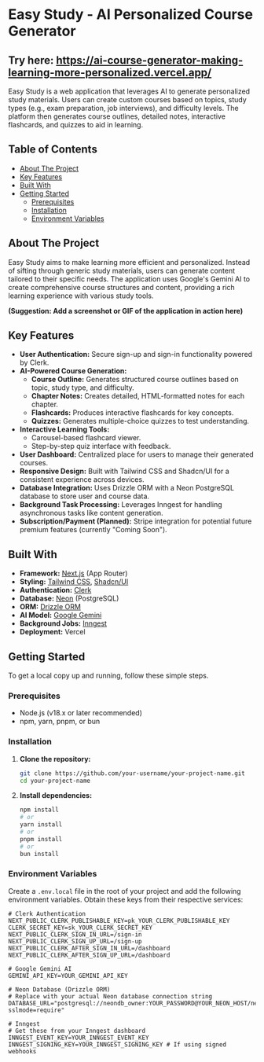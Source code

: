# Easy Study - AI Personalized Course Generator
## Try here: https://ai-course-generator-making-learning-more-personalized.vercel.app/

Easy Study is a web application that leverages AI to generate personalized study materials. Users can create custom courses based on topics, study types (e.g., exam preparation, job interviews), and difficulty levels. The platform then generates course outlines, detailed notes, interactive flashcards, and quizzes to aid in learning.

## Table of Contents

- [About The Project](#about-the-project)
- [Key Features](#key-features)
- [Built With](#built-with)
- [Getting Started](#getting-started)
  - [Prerequisites](#prerequisites)
  - [Installation](#installation)
  - [Environment Variables](#environment-variables)


## About The Project

Easy Study aims to make learning more efficient and personalized. Instead of sifting through generic study materials, users can generate content tailored to their specific needs. The application uses Google's Gemini AI to create comprehensive course structures and content, providing a rich learning experience with various study tools.

**(Suggestion: Add a screenshot or GIF of the application in action here)**
<!-- ![App Screenshot](path/to/your/screenshot.png) -->

## Key Features

-   **User Authentication:** Secure sign-up and sign-in functionality powered by Clerk.
-   **AI-Powered Course Generation:**
    -   **Course Outline:** Generates structured course outlines based on topic, study type, and difficulty.
    -   **Chapter Notes:** Creates detailed, HTML-formatted notes for each chapter.
    -   **Flashcards:** Produces interactive flashcards for key concepts.
    -   **Quizzes:** Generates multiple-choice quizzes to test understanding.
-   **Interactive Learning Tools:**
    -   Carousel-based flashcard viewer.
    -   Step-by-step quiz interface with feedback.
-   **User Dashboard:** Centralized place for users to manage their generated courses.
-   **Responsive Design:** Built with Tailwind CSS and Shadcn/UI for a consistent experience across devices.
-   **Database Integration:** Uses Drizzle ORM with a Neon PostgreSQL database to store user and course data.
-   **Background Task Processing:** Leverages Inngest for handling asynchronous tasks like content generation.
-   **Subscription/Payment (Planned):** Stripe integration for potential future premium features (currently "Coming Soon").

## Built With

-   **Framework:** [Next.js](https://nextjs.org/) (App Router)
-   **Styling:** [Tailwind CSS](https://tailwindcss.com/), [Shadcn/UI](https://ui.shadcn.com/)
-   **Authentication:** [Clerk](https://clerk.com/)
-   **Database:** [Neon](https://neon.tech/) (PostgreSQL)
-   **ORM:** [Drizzle ORM](https://orm.drizzle.team/)
-   **AI Model:** [Google Gemini](https://ai.google.dev/gemini-api)
-   **Background Jobs:** [Inngest](https://www.inngest.com/)
-   **Deployment:** Vercel

## Getting Started

To get a local copy up and running, follow these simple steps.

### Prerequisites

-   Node.js (v18.x or later recommended)
-   npm, yarn, pnpm, or bun

### Installation

1.  **Clone the repository:**
    ```bash
    git clone https://github.com/your-username/your-project-name.git
    cd your-project-name
    ```
2.  **Install dependencies:**
    ```bash
    npm install
    # or
    yarn install
    # or
    pnpm install
    # or
    bun install
    ```

### Environment Variables

Create a `.env.local` file in the root of your project and add the following environment variables. Obtain these keys from their respective services:

```env
# Clerk Authentication
NEXT_PUBLIC_CLERK_PUBLISHABLE_KEY=pk_YOUR_CLERK_PUBLISHABLE_KEY
CLERK_SECRET_KEY=sk_YOUR_CLERK_SECRET_KEY
NEXT_PUBLIC_CLERK_SIGN_IN_URL=/sign-in
NEXT_PUBLIC_CLERK_SIGN_UP_URL=/sign-up
NEXT_PUBLIC_CLERK_AFTER_SIGN_IN_URL=/dashboard
NEXT_PUBLIC_CLERK_AFTER_SIGN_UP_URL=/dashboard

# Google Gemini AI
GEMINI_API_KEY=YOUR_GEMINI_API_KEY

# Neon Database (Drizzle ORM)
# Replace with your actual Neon database connection string
DATABASE_URL="postgresql://neondb_owner:YOUR_PASSWORD@YOUR_NEON_HOST/neondb?sslmode=require"

# Inngest
# Get these from your Inngest dashboard
INNGEST_EVENT_KEY=YOUR_INNGEST_EVENT_KEY
INNGEST_SIGNING_KEY=YOUR_INNGEST_SIGNING_KEY # If using signed webhooks

